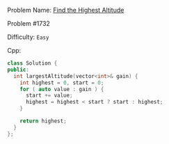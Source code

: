 Problem Name: [Find the Highest Altitude](https://leetcode.com/problems/find-the-highest-altitude/)

Problem #1732

Difficulty: `Easy`

Cpp:

```cpp
class Solution {
public:
  int largestAltitude(vector<int>& gain) {
    int highest = 0, start = 0;
    for ( auto value : gain ) {
      start += value;
      highest = highest < start ? start : highest;
    }

    return highest;
  }
};
```
